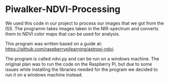 # Piwalker-NDVI-Processing

We used this code in our project to process our images that we got from the ISS. The programm takes images taken in the NIR-spectrum and converts them to NDVI color maps that can be used for analysis.

This program was written based on a guide at: https://github.com/raspberrypilearning/astropi-ndvi.

The program is called ndvi.py and can be run on a windows machine. The original plan was to run the code on the Raspberry Pi, but due to some issues while installing the libraries needed for the program we decided to run it on a windows machine instead.
